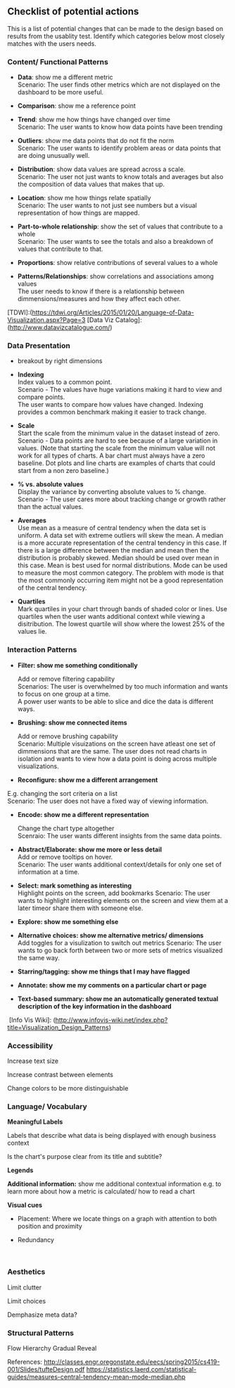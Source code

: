 

## Checklist of potential actions
This is a list of potential changes that can be made to the design based on results from the usablity test. Identify which categories below most closely matches with the users needs.

### Content/ Functional Patterns

- **Data**: show me a different metric  
  Scenario: The user finds other metrics which are not displayed on the dashboard to be more useful. 

- **Comparison**: show me a reference point


- **Trend**: show me how things have changed over time  
  Scenario: The user wants to know how data points have been trending  


- **Outliers**: show me data points that do not fit the norm  
  Scenario: The user wants to identify problem areas or data points that are doing unusually well.

- **Distribution**: show data values are spread across a scale.  
  Scenario: The user not just wants to know totals and averages but also the composition of data values that makes that up. 

- **Location**: show me how things relate spatially  
  Scenario: The user wants to not just see numbers but a visual representation of how things are mapped. 

- **Part-to-whole relationship**: show the set of values that contribute to a whole  
  Scenario: The user wants to see the totals and also a breakdown of values that contribute to that. 

- **Proportions**:  show relative contributions of several values to a whole  

- **Patterns/Relationships**: show correlations and associations among values  
  The user needs to know if there is a relationship between dimmensions/measures and how they affect each other.   

[TDWI]:(https://tdwi.org/Articles/2015/01/20/Language-of-Data-Visualization.aspx?Page=3
[Data Viz Catalog]:(http://www.datavizcatalogue.com/)

### Data Presentation

- breakout by right dimensions  

- **Indexing**  
Index values to a common point.  
Scenario - The values have huge variations making it hard to view and compare points.   
The user wants to compare how values have changed. Indexing provides a common benchmark making it easier to track change.

- **Scale**  
Start the scale from the minimum value in the dataset instead of zero.  
Scenario - Data points are hard to see because of a large variation in values. (Note that starting the scale from the minimum value will not work for all types of charts. A bar chart must always have a zero baseline. Dot plots and line charts are examples of charts that could start from a non zero baseline.)

- **% vs. absolute values**  
Display the variance by converting absolute values to % change.  
Scenario - The user cares more about tracking change or growth rather than the actual values.  

- **Averages**  
Use mean as a measure of central tendency when the data set is uniform. A data set with extreme outliers will skew the mean. A median is a more accurate representation of the central tendency in this case. If there is a large difference between the median and mean then the distribution is probably skewed. Median should be used over mean in this case. Mean is best used for normal distributions. Mode can be used to measure the most common category. The problem with mode is that the most commonly occurring item might not be a good representation of the central tendency.  

- **Quartiles**  
Mark quartiles in your chart through bands of shaded color or lines.
Use quartiles when the user wants additional context while viewing a disitribution. The lowest quartile will show where the lowest 25% of the values lie.   


### Interaction Patterns


- **Filter: show me something conditionally**

  Add or remove filtering capability  
  Scenarios: The user is overwhelmed by too much information and wants to focus on one group at a time.   
  A power user wants to be able to slice and dice the data is different ways.


- **Brushing: show me connected items**

  Add or remove brushing capability  
  Scenario: Multiple visuizations on the screen have atleast one set of dimmensions that are the same. The user does not read charts in isolation and wants to view how a data point is doing across multiple visualizations.

- **Reconfigure: show me a different arrangement**

E.g. changing the sort criteria on a list    
Scenario: The user does not have a fixed way of viewing information.   


- **Encode: show me a different representation**

  Change the chart type altogether    
  Scenraio: The user wants different insights from the same data points.


- **Abstract/Elaborate: show me more or less detail**  
  Add or remove tooltips on hover.   
  Scenario: The user wants additional context/details for only one set of information at a time. 


- **Select: mark something as interesting**  
  Highlight points on the screen, add bookmarks
  Scenario: The user wants to highlight interesting elements on the screen and view them at a later timeor share them with someone else.

- **Explore: show me something else**  

- **Alternative choices: show me alternative metrics/ dimensions**  
  Add toggles for a visulization to switch out metrics
  Scenario: The user wants to go back forth between two or more sets of metrics visualized the same way. 


- **Starring/tagging: show me things that I may have flagged**

- **Annotate: show me my comments on a particular chart or page**

-  **Text-based summary:  show me an automatically generated textual description of the key information in the dashboard**

  ​
[Info Vis Wiki]: (http://www.infovis-wiki.net/index.php?title=Visualization_Design_Patterns)

### Accessibility

Increase text size

Increase contrast between elements

Change colors to be more distinguishable



### Language/ Vocabulary

**Meaningful Labels**

Labels that describe what data is being displayed with enough business context

Is the chart's purpose clear from its title and subtitle?


**Legends**

**Additional information:** show me additional contextual information e.g.  to learn more about how a metric is calculated/ how to read a chart

**Visual cues**

- Placement: Where we locate things on a graph with attention to both position and proximity

- Redundancy

  ​

### Aesthetics

Limit clutter

Limit choices

Demphasize meta data?

### Structural Patterns

Flow
Hierarchy
Gradual Reveal

References:
http://classes.engr.oregonstate.edu/eecs/spring2015/cs419-001/Slides/tufteDesign.pdf
https://statistics.laerd.com/statistical-guides/measures-central-tendency-mean-mode-median.php
